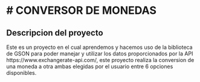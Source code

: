 <h1> # CONVERSOR DE MONEDAS </h1>



<h2> Descripcion del proyecto </h2>
<p> Este es un proyecto en el cual aprendemos y hacemos uso de la biblioteca de GSON para poder manejar y utilizar los datos proporcionados 
por la API https://www.exchangerate-api.com/, este proyecto realiza la conversion de una moneda a otra ambas elegidas por el usuario entre 6 opciones disponibles.
</p>

